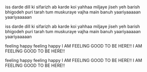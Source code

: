 

iss darde dill ki sifarizh
ab karde koi yahhaa
miljaye jiseh yeh barish
bhigodeh puri tarah
tum muskuraye vajha
main banuh
yaariyaaaaan 
yaariyaaaaan 

iss darde dill ki sifarizh
ab karde koi yahhaa
miljaye jiseh yeh barish
bhigodeh puri tarah
tum muskuraye vajha
main banuh
yaariyaaaaan 
yaariyaaaaan 

feeling happy
feeling happy
I AM FEELING GOOD TO BE HERE!!
I AM FEELING GOOD TO BE HERE!!

feeling happy
feeling happy
I AM FEELING GOOD TO BE HERE!!
I AM FEELING GOOD TO BE HERE!!
